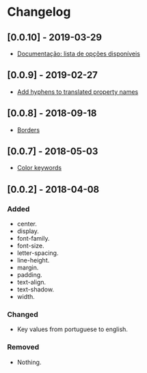 # Changelog

## [0.0.10] - 2019-03-29

- [Documentação: lista de opções disponíveis](https://github.com/rodolfoghi/css-ptbr/pull/8)

## [0.0.9] - 2019-02-27

- [Add hyphens to translated property names](https://github.com/rodolfoghi/css-ptbr/issues/6)

## [0.0.8] - 2018-09-18

- [Borders](https://github.com/rodolfoghi/css-ptbr/commit/26af3e5d0424d9f8acc05b69cffea84fb7a146a9)

## [0.0.7] - 2018-05-03

- [Color keywords](https://github.com/rodolfoghi/css-ptbr/issues/5)

## [0.0.2] - 2018-04-08

### Added

- center.
- display.
- font-family.
- font-size.
- letter-spacing.
- line-height.
- margin.
- padding.
- text-align.
- text-shadow.
- width.

### Changed

- Key values from portuguese to english.

### Removed

- Nothing.
